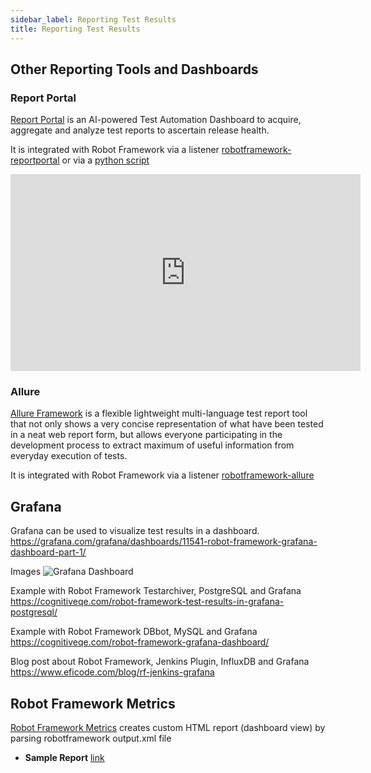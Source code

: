```yaml
---
sidebar_label: Reporting Test Results
title: Reporting Test Results
---
```


## Other Reporting Tools and Dashboards

### Report Portal
[Report Portal](https://reportportal.io/) is an AI-powered Test Automation Dashboard to acquire, aggregate and analyze test reports
to ascertain release health.

It is integrated with Robot Framework via a listener [robotframework-reportportal](https://github.com/reportportal/agent-Python-RobotFramework) or via a [python script](https://github.com/reportportal/agent-Python-RobotFramework/blob/master/robotframework_reportportal/post_report.py)

<iframe width="560" height="315" src="https://www.youtube.com/embed/Xci19TAiO50" title="YouTube video player" frameborder="0" allow="accelerometer; autoplay; clipboard-write; encrypted-media; gyroscope; picture-in-picture" allowfullscreen></iframe>


### Allure
[Allure Framework](https://docs.qameta.io/allure-report/) is a flexible lightweight multi-language test report tool that not only shows a very concise representation of what have been tested in a neat web report form, but allows everyone participating in the development process to extract maximum of useful information from everyday execution of tests.

It is integrated with Robot Framework via a listener [robotframework-allure](https://github.com/allure-framework/allure-python)

## Grafana
Grafana can be used to visualize test results in a dashboard.  
https://grafana.com/grafana/dashboards/11541-robot-framework-grafana-dashboard-part-1/

Images
![Grafana Dashboard](https://cognitiveqe.com/wp-content/uploads/2019/12/Robot_Framework_Granfana_Dashboard_Final.png)

Example with Robot Framework Testarchiver, PostgreSQL and Grafana  
https://cognitiveqe.com/robot-framework-test-results-in-grafana-postgresql/

Example with Robot Framework DBbot, MySQL and Grafana  
https://cognitiveqe.com/robot-framework-grafana-dashboard/

Blog post about Robot Framework, Jenkins Plugin, InfluxDB and Grafana
https://www.eficode.com/blog/rf-jenkins-grafana

## Robot Framework Metrics

[Robot Framework Metrics](https://github.com/adiralashiva8/robotframework-metrics) creates custom HTML report (dashboard view) by parsing robotframework output.xml file

 - __Sample Report__ [link](https://rfmetrics.netlify.com/)
